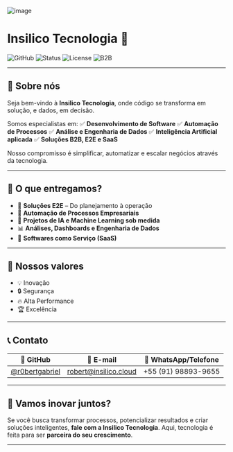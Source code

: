![image](https://github.com/user-attachments/assets/0d452835-841e-401e-93c3-9b53ec0a98a4)


# Insilico Tecnologia 🚀

![GitHub](https://img.shields.io/badge/GitHub-%40insilicotec-black?style=flat\&logo=github)
![Status](https://img.shields.io/badge/Status-Ativo-brightgreen?style=flat)
![License](https://img.shields.io/badge/Licença-Proprietária-blue)
![B2B](https://img.shields.io/badge/Modelo-B2B%20%7C%20SaaS%20%7C%20E2E-blueviolet)

---

## 💼 Sobre nós

Seja bem-vindo à **Insilico Tecnologia**, onde código se transforma em solução, e dados, em decisão.

Somos especialistas em:
✅ **Desenvolvimento de Software**
✅ **Automação de Processos**
✅ **Análise e Engenharia de Dados**
✅ **Inteligência Artificial aplicada**
✅ **Soluções B2B, E2E e SaaS**

Nosso compromisso é simplificar, automatizar e escalar negócios através da tecnologia.

---

## 🧠 O que entregamos?

* 🚀 **Soluções E2E** – Do planejamento à operação
* 🔗 **Automação de Processos Empresariais**
* 🧠 **Projetos de IA e Machine Learning sob medida**
* 📊 **Análises, Dashboards e Engenharia de Dados**
* 🧰 **Softwares como Serviço (SaaS)**

---

## 🌟 Nossos valores

* 💡 Inovação
* 🔒 Segurança
* 🔥 Alta Performance
* 🏆 Excelência

---

## 📞 Contato

| 🧠 GitHub                                          | 📧 E-mail                                             | 📱 WhatsApp/Telefone |
| -------------------------------------------------- | ----------------------------------------------------- | -------------------- |
| [@r0bertgabriel](https://github.com/r0bertgabriel) | [robert@insilico.cloud](mailto:robert@insilico.cloud) | +55 (91) 98893-9655  |

---

## 🤝 Vamos inovar juntos?

Se você busca transformar processos, potencializar resultados e criar soluções inteligentes, **fale com a Insilico Tecnologia**.
Aqui, tecnologia é feita para ser **parceira do seu crescimento**.

---
